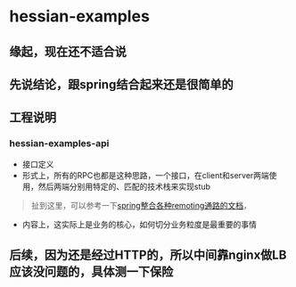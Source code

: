 # hessian-examples

## 缘起，现在还不适合说

## 先说结论，跟spring结合起来还是很简单的

## 工程说明

### hessian-examples-api

* 接口定义
* 形式上，所有的RPC也都是这种思路，一个接口，在client和server两端使用，然后两端分别用特定的、匹配的技术栈来实现stub
> 扯到这里，可以参考一下[spring整合各种remoting通路的文档](http://docs.spring.io/spring/docs/current/spring-framework-reference/html/remoting.html)，
* 内容上，这实际上是业务的核心，如何切分业务粒度是最重要的事情

## 后续，因为还是经过HTTP的，所以中间靠nginx做LB应该没问题的，具体测一下保险
